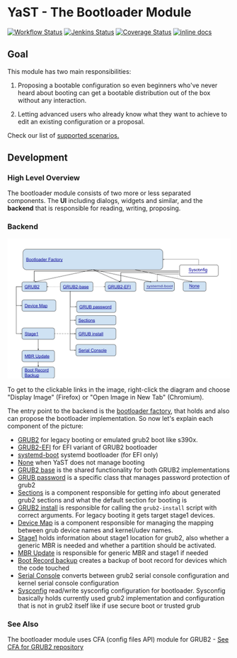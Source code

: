 # YaST - The Bootloader Module #

[![Workflow Status](https://github.com/yast/yast-bootloader/workflows/CI/badge.svg?branch=master)](
https://github.com/yast/yast-bootloader/actions?query=branch%3Amaster)
[![Jenkins Status](https://ci.opensuse.org/buildStatus/icon?job=yast-yast-bootloader-master)](
https://ci.opensuse.org/view/Yast/job/yast-yast-bootloader-master/)
[![Coverage Status](https://img.shields.io/coveralls/yast/yast-bootloader.svg)](https://coveralls.io/r/yast/yast-bootloader?branch=master)
[![inline docs](http://inch-ci.org/github/yast/yast-bootloader.svg?branch=master)](http://inch-ci.org/github/yast/yast-bootloader)

## Goal

This module has two main responsibilities:

1. Proposing a bootable configuration so even beginners who've never heard about
   booting can get a bootable distribution out of the box without any interaction.

2. Letting advanced users who already know what they want to achieve
   to edit an existing configuration or a proposal.

Check our list of [supported scenarios.](SUPPORTED_SCENARIOS.md)

## Development

### High Level Overview

The bootloader module consists of two more or less separated components.
The **UI** including dialogs, widgets and similar, and
the **backend** that is responsible for reading, writing, proposing.

### Backend

![overview picture](doc/bootloader_backend.svg)

To get to the clickable links in the image, right-click the diagram and choose "Display Image" (Firefox) or "Open Image in New Tab" (Chromium).

The entry point to the backend is the [bootloader factory](https://www.rubydoc.info/github/yast/yast-bootloader/master/Bootloader/BootloaderFactory),
that holds and also can propose the bootloader implementation. So now let's explain each component of the picture:

- [GRUB2](https://www.rubydoc.info/github/yast/yast-bootloader/master/Bootloader/Grub2) for legacy booting or emulated grub2 boot like s390x.
- [GRUB2-EFI](https://www.rubydoc.info/github/yast/yast-bootloader/master/Bootloader/Grub2EFI) for EFI variant of GRUB2 bootloader
- [systemd-boot](https://www.rubydoc.info/github/yast/yast-bootloader/master/Bootloader/SystemdBoot) systemd bootloader (for EFI only)
- [None](https://www.rubydoc.info/github/yast/yast-bootloader/master/Bootloader/NoneBootloader) when YaST does not manage booting
- [GRUB2 base](https://www.rubydoc.info/github/yast/yast-bootloader/master/Bootloader/Grub2Base) is the shared functionality for both GRUB2 implementations
- [GRUB password](https://www.rubydoc.info/github/yast/yast-bootloader/master/Bootloader/GRUB2Pwd) is a specific class that manages password protection of grub2
- [Sections](https://www.rubydoc.info/github/yast/yast-bootloader/master/Bootloader/Sections) is a component responsible for getting info about generated grub2 sections and what the default section for booting is
- [GRUB2 install](https://www.rubydoc.info/github/yast/yast-bootloader/master/Bootloader/GrubInstall) is responsible for calling the `grub2-install` script with correct arguments. For legacy booting it gets target stage1 devices.
- [Device Map](https://www.rubydoc.info/github/yast/yast-bootloader/master/Bootloader/DeviceMap) is a component responsible for managing the mapping between grub device names and kernel/udev names.
- [Stage1](https://www.rubydoc.info/github/yast/yast-bootloader/master/Bootloader/Stage1) holds information about stage1 location for grub2, also whether a generic MBR is needed and whether a partition should be activated.
- [MBR Update](https://www.rubydoc.info/github/yast/yast-bootloader/master/Bootloader/MBRUpdate) is responsible for generic MBR and stage1 if needed
- [Boot Record backup](https://www.rubydoc.info/github/yast/yast-bootloader/master/Bootloader/BootRecordBackup) creates a backup of boot record for devices which the code touched
- [Serial Console](https://www.rubydoc.info/github/yast/yast-bootloader/master/Bootloader/SerialConsole) converts between grub2 serial console configuration and kernel serial console configuration
- [Sysconfig](https://www.rubydoc.info/github/yast/yast-bootloader/master/Bootloader/Sysconfig) read/write sysconfig configuration for bootloader. Sysconfig basically holds currently used grub2 implementation and configuration that is not in grub2 itself like if use secure boot or trusted grub

### See Also

The bootloader module uses CFA (config files API) module for GRUB2 - [See CFA for GRUB2 repository](https://github.com/config-files-api/config_files_api_grub2)
